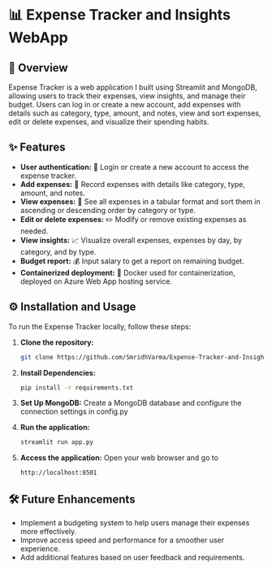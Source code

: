 # 📊 Expense Tracker and Insights WebApp

## 🚀 Overview

Expense Tracker is a web application I built using Streamlit and MongoDB, allowing users to track their expenses, view insights, and manage their budget. Users can log in or create a new account, add expenses with details such as category, type, amount, and notes, view and sort expenses, edit or delete expenses, and visualize their spending habits.

## ✨ Features

- **User authentication:** 👤 Login or create a new account to access the expense tracker.
- **Add expenses:** 💸 Record expenses with details like category, type, amount, and notes.
- **View expenses:** 📅 See all expenses in a tabular format and sort them in ascending or descending order by category or type.
- **Edit or delete expenses:** ✏️ Modify or remove existing expenses as needed.
- **View insights:** 📈 Visualize overall expenses, expenses by day, by category, and by type.
- **Budget report:** 💰 Input salary to get a report on remaining budget.
- **Containerized deployment:** 🐳 Docker used for containerization, deployed on Azure Web App hosting service.

## ⚙️ Installation and Usage

To run the Expense Tracker locally, follow these steps:

1. **Clone the repository:**

   ```bash
   git clone https://github.com/SmridhVarma/Expense-Tracker-and-Insights-System.git
   ```
2. **Install Dependencies:**

    ```bash
    pip install -r requirements.txt
    ```
3. **Set Up MongoDB:**
   Create a MongoDB database and configure the connection settings in config.py

4. **Run the application:**

   ```bash
   streamlit run app.py
   ```

5. **Access the application:**
   Open your web browser and go to
   ```bash
   http://localhost:8501
   ```

## 🛠️ Future Enhancements

- Implement a budgeting system to help users manage their expenses more effectively.
- Improve access speed and performance for a smoother user experience.
- Add additional features based on user feedback and requirements.

